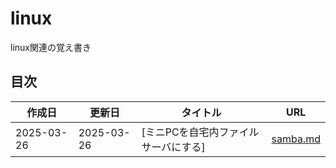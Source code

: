 # linux
linux関連の覚え書き

## 目次

| 作成日 | 更新日 | タイトル | URL |
|--------|--------|---------|-----|
| 2025-03-26 | 2025-03-26 | [ミニPCを自宅内ファイルサーバにする] | [samba.md](samba.md) |
